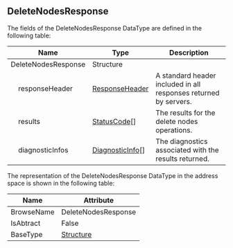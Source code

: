 <!-- datatype -->
## DeleteNodesResponse
<!-- end of description -->
The fields of the DeleteNodesResponse DataType are defined in the following table:  

|Name|Type|Description|
|---|---|---|
|DeleteNodesResponse|Structure||
|&nbsp;&nbsp;&nbsp;&nbsp;responseHeader|[ResponseHeader](../../../Part4/Services/ResponseHeader/readme.md)|A standard header included in all responses returned by servers.|
|&nbsp;&nbsp;&nbsp;&nbsp;results|[StatusCode](../../../Part4/DataTypes/StatusCode/readme.md)[]|The results for the delete nodes operations.|
|&nbsp;&nbsp;&nbsp;&nbsp;diagnosticInfos|[DiagnosticInfo](../../../Part4/DataTypes/DiagnosticInfo/readme.md)[]|The diagnostics associated with the results returned.|

The representation of the DeleteNodesResponse DataType in the address space is shown in the following table:  

|Name|Attribute|
|---|---|
|BrowseName|DeleteNodesResponse|
|IsAbtract|False|
|BaseType|[Structure](../../../Part3/DataTypes/Structure/readme.md)|

